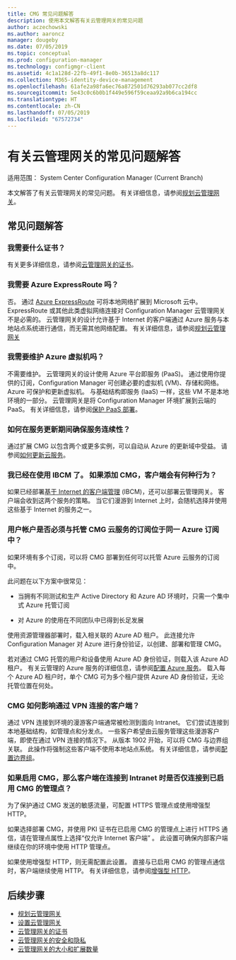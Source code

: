 ```yaml
---
title: CMG 常见问题解答
description: 使用本文解答有关云管理网关的常见问题
author: aczechowski
ms.author: aaroncz
manager: dougeby
ms.date: 07/05/2019
ms.topic: conceptual
ms.prod: configuration-manager
ms.technology: configmgr-client
ms.assetid: 4c1a128d-22fb-49f1-8e0b-36513a8dc117
ms.collection: M365-identity-device-management
ms.openlocfilehash: 61afe2a98fa6ec76a872501d76293ab077cc2df8
ms.sourcegitcommit: 5e43c0c6b0b1f449e596f59ceaa92a9b6ca194cc
ms.translationtype: HT
ms.contentlocale: zh-CN
ms.lasthandoff: 07/05/2019
ms.locfileid: "67572734"
---
```

# <a name="frequently-asked-questions-about-the-cloud-management-gateway"></a>有关云管理网关的常见问题解答

适用范围：  System Center Configuration Manager (Current Branch)

本文解答了有关云管理网关的常见问题。 有关详细信息，请参阅[规划云管理网关](/sccm/core/clients/manage/cmg/plan-cloud-management-gateway)。


## <a name="frequently-asked-questions"></a>常见问题解答

### <a name="what-certificates-do-i-need"></a>我需要什么证书？

有关更多详细信息，请参阅[云管理网关的证书](/sccm/core/clients/manage/cmg/certificates-for-cloud-management-gateway)。


### <a name="do-i-need-azure-expressroute"></a>我需要 Azure ExpressRoute 吗？

否。 通过 [Azure ExpressRoute](/azure/expressroute/expressroute-introduction) 可将本地网络扩展到 Microsoft 云中。 ExpressRoute 或其他此类虚拟网络连接对 Configuration Manager 云管理网关不是必需的。 云管理网关的设计允许基于 Internet 的客户端通过 Azure 服务与本地站点系统进行通信，而无需其他网络配置。 有关详细信息，请参阅[规划云管理网关](/sccm/core/clients/manage/cmg/plan-cloud-management-gateway)

<!-- SCCMDocs#1659 -->

### <a name="do-i-need-to-maintain-the-azure-virtual-machines"></a>我需要维护 Azure 虚拟机吗？

不需要维护。 云管理网关的设计使用 Azure 平台即服务 (PaaS)。 通过使用你提供的订阅，Configuration Manager 可创建必要的虚拟机 (VM)、存储和网络。 Azure 可保护和更新虚拟机。 与基础结构即服务 (IaaS) 一样，这些 VM 不是本地环境的一部分。 云管理网关是将 Configuration Manager 环境扩展到云端的 PaaS。 有关详细信息，请参阅[保护 PaaS 部署](/azure/security/security-paas-deployments)。


### <a name="how-can-i-ensure-service-continuity-during-service-updates"></a>如何在服务更新期间确保服务连续性？

通过扩展 CMG 以包含两个或更多实例，可以自动从 Azure 的更新域中受益。 请参阅[如何更新云服务](/azure/cloud-services/cloud-services-update-azure-service)。


### <a name="im-already-using-ibcm-if-i-add-cmg-how-do-clients-behave"></a>我已经在使用 IBCM 了。 如果添加 CMG，客户端会有何种行为？

如果已经部署[基于 Internet 的客户端管理](/sccm/core/clients/manage/plan-internet-based-client-management) (IBCM)，还可以部署云管理网关。 客户端会收到这两个服务的策略。 当它们漫游到 Internet 上时，会随机选择并使用这些基于 Internet 的服务之一。


### <a name="do-the-user-accounts-have-to-be-in-the-same-azure-subscription-as-the-subscription-that-hosts-the-cmg-cloud-service"></a>用户帐户是否必须与托管 CMG 云服务的订阅位于同一 Azure 订阅中？
<!--SCCMDocs-pr issue #2873-->
如果环境有多个订阅，可以将 CMG 部署到任何可以托管 Azure 云服务的订阅中。 

此问题在以下方案中很常见：  

- 当拥有不同测试和生产 Active Directory 和 Azure AD 环境时，只需一个集中式 Azure 托管订阅  

- 对 Azure 的使用在不同团队中已得到长足发展  

使用资源管理器部署时，载入相关联的 Azure AD 租户。 此连接允许 Configuration Manager 对 Azure 进行身份验证，以创建、部署和管理 CMG。  

若对通过 CMG 托管的用户和设备使用 Azure AD 身份验证，则载入该 Azure AD 租户。 有关云管理的 Azure 服务的详细信息，请参阅[配置 Azure 服务](/sccm/core/servers/deploy/configure/azure-services-wizard)。 载入每个 Azure AD 租户时，单个 CMG 可为多个租户提供 Azure AD 身份验证，无论托管位置在何处。

### <a name="how-does-cmg-affect-my-clients-connected-via-vpn"></a>CMG 如何影响通过 VPN 连接的客户端？

通过 VPN 连接到环境的漫游客户端通常被检测到面向 Intranet。 它们尝试连接到本地基础结构，如管理点和分发点。 一些客户希望由云服务管理这些漫游客户端，即使在通过 VPN 连接的情况下。 从版本 1902 开始，可以将 CMG 与边界组关联。 此操作将强制这些客户端不使用本地站点系统。 有关详细信息，请参阅[配置边界组](/sccm/core/clients/manage/cmg/setup-cloud-management-gateway#configure-boundary-groups)。

### <a name="if-i-enable-a-cmg-will-my-clients-only-connect-to-the-cmg-enabled-management-point-when-theyre-connected-to-the-intranet"></a>如果启用 CMG，那么客户端在连接到 Intranet 时是否仅连接到已启用 CMG 的管理点？

为了保护通过 CMG 发送的敏感流量，可配置 HTTPS 管理点或使用增强型 HTTP。

如果选择部署 CMG，并使用 PKI 证书在已启用 CMG 的管理点上进行 HTTPS 通信，请在管理点属性上选择“仅允许 Internet 客户端”  。 此设置可确保内部客户端继续在你的环境中使用 HTTP 管理点。

如果使用增强型 HTTP，则无需配置此设置。 直接与已启用 CMG 的管理点通信时，客户端继续使用 HTTP。 有关详细信息，请参阅[增强型 HTTP](/sccm/core/plan-design/hierarchy/enhanced-http)。

## <a name="next-steps"></a>后续步骤

- [规划云管理网关](/sccm/core/clients/manage/cmg/plan-cloud-management-gateway)
- [设置云管理网关](/sccm/core/clients/manage/cmg/setup-cloud-management-gateway)
- [云管理网关的证书](/sccm/core/clients/manage/cmg/certificates-for-cloud-management-gateway)
- [云管理网关的安全和隐私](/sccm/core/clients/manage/cmg/security-and-privacy-for-cloud-management-gateway)
- [云管理网关的大小和扩展数量](/sccm/core/plan-design/configs/size-and-scale-numbers#bkmk_cmg)
